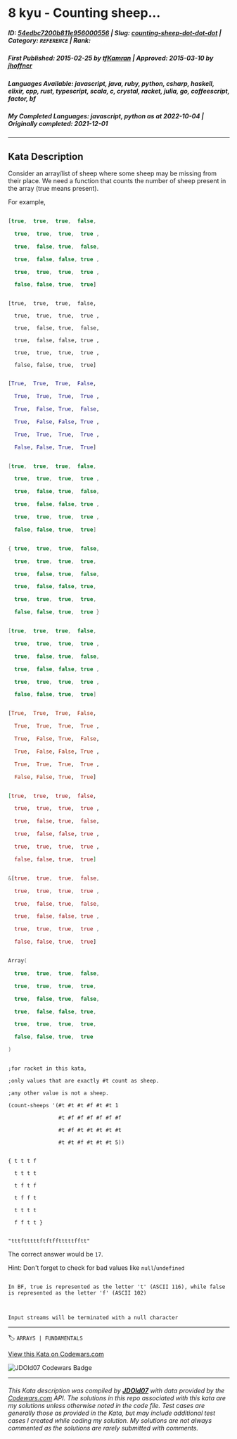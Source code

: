 # 8 kyu - Counting sheep...

##### **ID**: [54edbc7200b811e956000556](https://www.codewars.com/kata/54edbc7200b811e956000556) | **Slug**: [counting-sheep-dot-dot-dot](https://www.codewars.com/kata/54edbc7200b811e956000556) | **Category**: `REFERENCE` | **Rank**: <span style="color:white">8 kyu</span>

##### **First Published**: 2015-02-25 ***by*** [tfKamran](https://www.codewars.com/users/tfKamran) | **Approved**: 2015-03-10 ***by*** [jhoffner](https://www.codewars.com/users/jhoffner)

##### **Languages Available**: javascript, java, ruby, python, csharp, haskell, elixir, cpp, rust, typescript, scala, c, crystal, racket, julia, go, coffeescript, factor, bf

##### **My Completed Languages**: javascript, python ***as at*** 2022-10-04 | **Originally completed**: 2021-12-01

---

## Kata Description


Consider an array/list of sheep where some sheep may be missing from their place. We need a function that counts the number of sheep present in the array (true means present).



For example,



```javascript

[true,  true,  true,  false,

  true,  true,  true,  true ,

  true,  false, true,  false,

  true,  false, false, true ,

  true,  true,  true,  true ,

  false, false, true,  true]

```

```crystal

[true,  true,  true,  false,

  true,  true,  true,  true ,

  true,  false, true,  false,

  true,  false, false, true ,

  true,  true,  true,  true ,

  false, false, true,  true]

```

```python

[True,  True,  True,  False,

  True,  True,  True,  True ,

  True,  False, True,  False,

  True,  False, False, True ,

  True,  True,  True,  True ,

  False, False, True,  True]

```

```csharp

[true,  true,  true,  false,

  true,  true,  true,  true ,

  true,  false, true,  false,

  true,  false, false, true ,

  true,  true,  true,  true ,

  false, false, true,  true]

```

```c

{ true,  true,  true,  false,

  true,  true,  true,  true,

  true,  false, true,  false,

  true,  false, false, true,

  true,  true,  true,  true,

  false, false, true,  true }

```

```cpp

[true,  true,  true,  false,

  true,  true,  true,  true ,

  true,  false, true,  false,

  true,  false, false, true ,

  true,  true,  true,  true ,

  false, false, true,  true]

```

```haskell

[True,  True,  True,  False,

  True,  True,  True,  True ,

  True,  False, True,  False,

  True,  False, False, True ,

  True,  True,  True,  True ,

  False, False, True,  True]

```

```elixir

[true,  true,  true,  false,

  true,  true,  true,  true ,

  true,  false, true,  false,

  true,  false, false, true ,

  true,  true,  true,  true ,

  false, false, true,  true]

```

```rust

&[true,  true,  true,  false,

  true,  true,  true,  true ,

  true,  false, true,  false,

  true,  false, false, true ,

  true,  true,  true,  true ,

  false, false, true,  true]

```

```scala

Array(

  true,  true,  true,  false,

  true,  true,  true,  true,

  true,  false, true,  false,

  true,  false, false, true,

  true,  true,  true,  true,

  false, false, true,  true

)

```

```racket

;for racket in this kata, 

;only values that are exactly #t count as sheep. 

;any other value is not a sheep.

(count-sheeps '(#t #t #t #f #t #t 1

                #t #f #f #f #f #f #f

                #t #f #t #t #t #t #t

                #t #t #f #t #t #t 5))

```

```factor

{ t t t f

  t t t t

  t f t f

  t f f t

  t t t t

  f f t t }

```

```bf

"tttftttttftftfftttttfftt"

```





The correct answer would be `17`.



Hint: Don't forget to check for bad values like `null`/`undefined`



```if:bf

In BF, true is represented as the letter 't' (ASCII 116), while false is represented as the letter 'f' (ASCII 102) 



Input streams will be terminated with a null character

```



---


🏷 `ARRAYS | FUNDAMENTALS`


[View this Kata on Codewars.com](https://www.codewars.com/kata/54edbc7200b811e956000556)

![](https://www.codewars.com/users/jdold07/badges/large "JDOld07 Codewars Badge")

---

###### *This Kata description was compiled by [**JDOld07**](https://tpstech.dev) with data provided by the [Codewars.com](https://www.codewars.com) API.  The solutions in this repo associated with this kata are my solutions unless otherwise noted in the code file.  Test cases are generally those as provided in the Kata, but may include additional test cases I created while coding my solution.  My solutions are not always commented as the solutions are rarely submitted with comments.*
